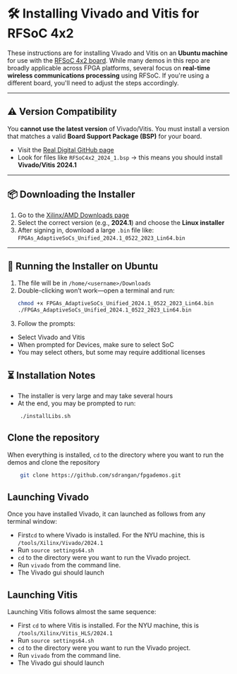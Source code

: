# 🛠️ Installing Vivado and Vitis for RFSoC 4x2

These instructions are for installing Vivado and Vitis on an **Ubuntu machine** for use with the [RFSoC 4x2 board](https://www.amd.com/en/corporate/university-program/aup-boards/rfsoc4x2.html). While many demos in this repo are broadly applicable across FPGA platforms, several focus on **real-time wireless communications processing** using RFSoC. If you're using a different board, you'll need to adjust the steps accordingly.

---

## ⚠️ Version Compatibility

You **cannot use the latest version** of Vivado/Vitis. You must install a version that matches a valid **Board Support Package (BSP)** for your board.

- Visit the [Real Digital GitHub page](https://github.com/RealDigitalOrg/RFSoC4x2-BSP)
- Look for files like `RFSoC4x2_2024_1.bsp` → this means you should install **Vivado/Vitis 2024.1**

---

## 📦 Downloading the Installer

1. Go to the [Xilinx/AMD Downloads page](https://www.xilinx.com/support/download)
2. Select the correct version (e.g., **2024.1**) and choose the **Linux installer**
3. After signing in, download a large `.bin` file like:  
   `FPGAs_AdaptiveSoCs_Unified_2024.1_0522_2023_Lin64.bin`

---

## 🧪 Running the Installer on Ubuntu

1. The file will be in `/home/<username>/Downloads`
2. Double-clicking won’t work—open a terminal and run:
   ```bash
   chmod +x FPGAs_AdaptiveSoCs_Unified_2024.1_0522_2023_Lin64.bin
   ./FPGAs_AdaptiveSoCs_Unified_2024.1_0522_2023_Lin64.bin
   ```
3. Follow the prompts:
- Select Vivado and Vitis
- When prompted for Devices, make sure to select SoC
- You may select others, but some may require additional licenses

## ⏳ Installation Notes
- The installer is very large and may take several hours
- At the end, you may be prompted to run:
~~~
    ./installLibs.sh
~~~

## Clone the repository
When everything is installed, `cd` to the directory where you want to run the demos and clone the repository
~~~bash
    git clone https://github.com/sdrangan/fpgademos.git
~~~


## Launching Vivado

Once you have installed Vivado, it can launched as follows from any terminal window:

* First`cd` to where Vivado is installed.  For the NYU machine, this is `/tools/Xilinx/Vivado/2024.1`
* Run `source settings64.sh`
* `cd` to the directory were you want to run the Vivado project.
* Run `vivado` from the command line.
* The Vivado gui should launch

## Launching Vitis

Launching Vitis follows almost the same sequence:

* First `cd` to where Vitis is installed.  For the NYU machine, this is `/tools/Xilinx/Vitis_HLS/2024.1`
* Run `source settings64.sh`
* `cd` to the directory were you want to run the Vivado project.
* Run `vivado` from the command line.
* The Vivado gui should launch

